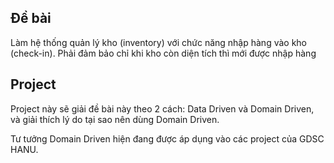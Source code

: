 ## Đề bài
Làm hệ thống quản lý kho (inventory) với chức năng nhập hàng vào kho (check-in). Phải đảm bảo chỉ khi kho còn diện tích thì mới được nhập hàng

## Project

Project này sẽ giải đề bài này theo 2 cách: Data Driven và Domain Driven, và giải thích lý do tại sao nên dùng Domain Driven.


Tư tưởng Domain Driven hiện đang được áp dụng vào các project của GDSC HANU.